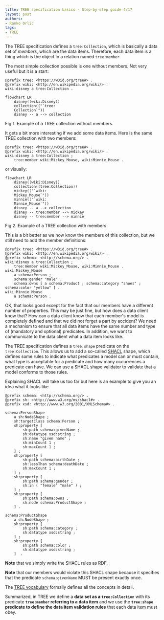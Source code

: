 ```yaml
---
title: TREE specification basics - Step-by-step guide 4/17
layout: post
authors:
- Ranko Orlic
tags:
- TREE
---
```

The TREE specification defines a `tree:Collection`, which is basically a data set of _members_, which are the data items. Therefore, each data item is a thing which is the object in a relation named `tree:member`.

The most simple collection possible is one without members. Not very useful but it is a start:
```
@prefix tree: <https://w3id.org/tree#> .
@prefix wiki: <http://en.wikipedia.org/wiki/> .
wiki:disney a tree:Collection .
```

```mermaid
flowchart LR
    disney((wiki:Disney))
    collection(("`tree:
    Collection`"))
    disney -- a --> collection
```
Fig 1. Example of a TREE collection without members.

It gets a bit more interesting if we add some data items. Here is the same TREE collection with two members:

```
@prefix tree: <https://w3id.org/tree#> .
@prefix wiki: <http://en.wikipedia.org/wiki/> .
wiki:disney a tree:Collection ;
    tree:member wiki:Mickey_Mouse, wiki:Minnie_Mouse .
```

or visually:

```mermaid
flowchart LR
    disney((wiki:Disney))
    collection((tree:Collection))
    mickey(("`wiki:
    Mickey_Mouse`"))
    minnie(("`wiki:
    Minnie_Mouse`"))
    disney -- a --> collection
    disney -- tree:member --> mickey
    disney -- tree:member --> minnie
```
Fig 2. Example of a TREE collection with members.

This is a bit better as we now know the members of this collection, but we still need to add the member definitions:
```
@prefix tree: <https://w3id.org/tree#> .
@prefix wiki: <http://en.wikipedia.org/wiki/> .
@prefix schema: <http://schema.org/> .
wiki:disney a tree:Collection ;
    tree:member wiki:Mickey_Mouse, wiki:Minnie_Mouse .
wiki:Mickey_Mouse 
    a schema:Person ;
    schema:gender "male" ;
    schema:owns [ a schema:Product ; schema:category "shoes" ; schema:color "yellow" ] .
wiki:Minnie_Mouse 
    a schema:Person .
```

OK, that looks good except for the fact that our members have a different number of properties. This may be just fine, but how does a data client know that? How can a data client know that each member's model is completely defined and that we did not forget a part by accident? We need a mechanism to ensure that all data items have the same number and type of (mandatory and optional) predicates. In addition, we want to communicate to the data client what a data item looks like.

The TREE specification defines a `tree:shape` predicate on the `tree:Collection`. This allows us to add a so-called [SHACL](https://w3c.github.io/data-shapes/shacl/) shape, which defines some rules to indicate what predicates a model can or must contain, what type is acceptable for a predicate and how many occurrences a predicate can have. We can use a SHACL shape validator to validate that a model conforms to those rules.

Explaining SHACL will take us too far but here is an example to give you an idea what it looks like.

```
@prefix schema: <http://schema.org/> .
@prefix sh: <http://www.w3.org/ns/shacl#> .
@prefix xsd: <http://www.w3.org/2001/XMLSchema#> .

schema:PersonShape
    a sh:NodeShape ;
    sh:targetClass schema:Person ;
    sh:property [
        sh:path schema:givenName ;
        sh:datatype xsd:string ;
        sh:name "given name" ;
        sh:minCount 1 ;
        sh:maxCount 1 ;
    ] ;
    sh:property [
        sh:path schema:birthDate ;
        sh:lessThan schema:deathDate ;
        sh:maxCount 1 ;
    ] ;
    sh:property [
        sh:path schema:gender ;
        sh:in ( "female" "male" ) ;
    ] ;
    sh:property [
        sh:path schema:owns ;
        sh:node schema:ProductShape ;
    ] .

schema:ProductShape
    a sh:NodeShape ;
    sh:property [
        sh:path schema:category ;
        sh:datatype xsd:string ;
    ] ;
    sh:property [
        sh:path schema:color ;
        sh:datatype xsd:string ;
    ]  .
```
**Note** that we simply write the SHACL rules as RDF.

**Note** that our members would violate this SHACL shape because it specifies that the predicate `schema:givenName` MUST be present exactly once.

The [TREE vocabulary](https://cdn.jsdelivr.net/gh/treecg/specification@master/tree.ttl) formally defines all the concepts in detail.

Summarized, in TREE we define a **data set as a `tree:Collection`** with its predicate **`tree:member` referring to a data item** and we use the **`tree:shape` predicate to define the data item validation rules** that each data item must obey.

